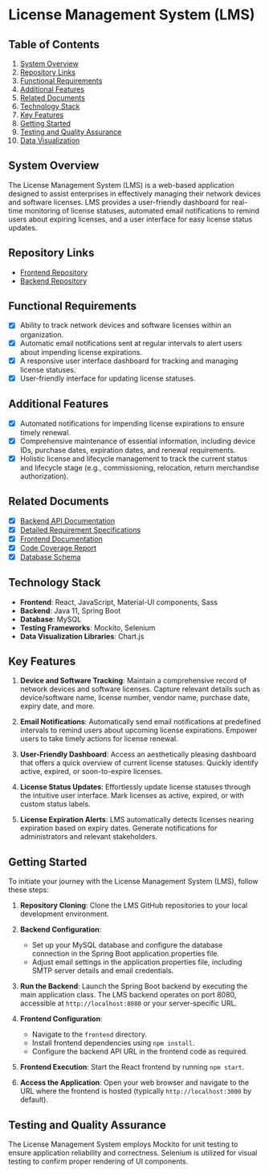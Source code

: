 # License Management System (LMS)

## Table of Contents
1. [System Overview](#system-overview)
2. [Repository Links](#repository-links)
3. [Functional Requirements](#functional-requirements)
4. [Additional Features](#additional-features)
5. [Related Documents](#related-documents)
6. [Technology Stack](#technology-stack)
7. [Key Features](#key-features)
8. [Getting Started](#getting-started)
9. [Testing and Quality Assurance](#testing-and-quality-assurance)
10. [Data Visualization](#data-visualization)

## System Overview
The License Management System (LMS) is a web-based application designed to assist enterprises in effectively managing their network devices and software licenses. LMS provides a user-friendly dashboard for real-time monitoring of license statuses, automated email notifications to remind users about expiring licenses, and a user interface for easy license status updates.

## Repository Links
- [Frontend Repository]([UpdatedNewFrontEnd/src](https://github.com/RsvsNeeraj0306/Capstone/tree/main/UpdatedNewFrontEnd/src))
- [Backend Repository]([https://github.com/exampleuser/lms-backend](https://github.com/RsvsNeeraj0306/Capstone/tree/main/zipFiles/capstone/src))

## Functional Requirements
- [x] Ability to track network devices and software licenses within an organization.
- [x] Automatic email notifications sent at regular intervals to alert users about impending license expirations.
- [x] A responsive user interface dashboard for tracking and managing license statuses.
- [x] User-friendly interface for updating license statuses.

## Additional Features
- [x] Automated notifications for impending license expirations to ensure timely renewal.
- [x] Comprehensive maintenance of essential information, including device IDs, purchase dates, expiration dates, and renewal requirements.
- [x] Holistic license and lifecycle management to track the current status and lifecycle stage (e.g., commissioning, relocation, return merchandise authorization).

## Related Documents
- [x] [Backend API Documentation](https://github.com/exampleuser/lms-backend/docs/api.md)
- [x] [Detailed Requirement Specifications](https://github.com/exampleuser/lms-requirements)
- [x] [Frontend Documentation](https://github.com/exampleuser/lms-frontend/docs/frontend.md)
- [x] [Code Coverage Report](https://github.com/exampleuser/lms-backend/coverage-report.png)
- [x] [Database Schema](https://github.com/exampleuser/lms-backend/db-schema.png)

## Technology Stack
- **Frontend**: React, JavaScript, Material-UI components, Sass
- **Backend**: Java 11, Spring Boot
- **Database**: MySQL
- **Testing Frameworks**: Mockito, Selenium
- **Data Visualization Libraries**: Chart.js

## Key Features
1. **Device and Software Tracking**: Maintain a comprehensive record of network devices and software licenses. Capture relevant details such as device/software name, license number, vendor name, purchase date, expiry date, and more.

2. **Email Notifications**: Automatically send email notifications at predefined intervals to remind users about upcoming license expirations. Empower users to take timely actions for license renewal.

3. **User-Friendly Dashboard**: Access an aesthetically pleasing dashboard that offers a quick overview of current license statuses. Quickly identify active, expired, or soon-to-expire licenses.

4. **License Status Updates**: Effortlessly update license statuses through the intuitive user interface. Mark licenses as active, expired, or with custom status labels.

5. **License Expiration Alerts**: LMS automatically detects licenses nearing expiration based on expiry dates. Generate notifications for administrators and relevant stakeholders.

## Getting Started
To initiate your journey with the License Management System (LMS), follow these steps:

1. **Repository Cloning**: Clone the LMS GitHub repositories to your local development environment.

2. **Backend Configuration**:
   - Set up your MySQL database and configure the database connection in the Spring Boot application.properties file.
   - Adjust email settings in the application.properties file, including SMTP server details and email credentials.

3. **Run the Backend**: Launch the Spring Boot backend by executing the main application class. The LMS backend operates on port 8080, accessible at `http://localhost:8080` or your server-specific URL.

4. **Frontend Configuration**:
   - Navigate to the `frontend` directory.
   - Install frontend dependencies using `npm install`.
   - Configure the backend API URL in the frontend code as required.

5. **Frontend Execution**: Start the React frontend by running `npm start`.

6. **Access the Application**: Open your web browser and navigate to the URL where the frontend is hosted (typically `http://localhost:3000` by default).

## Testing and Quality Assurance
The License Management System employs Mockito for unit testing to ensure application reliability and correctness. Selenium is utilized for visual testing to confirm proper rendering of UI components.


